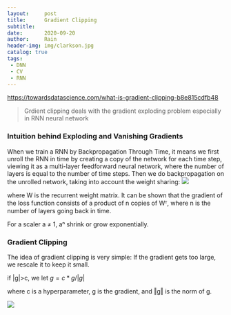```yaml
---
layout:     post
title:      Gradient Clipping
subtitle:   
date:       2020-09-20
author:     Rain
header-img: img/clarkson.jpg
catalog: true
tags:    
 - DNN
 - CV
 - RNN
---
```

https://towardsdatascience.com/what-is-gradient-clipping-b8e815cdfb48

> Grdient clipping deals with the gradient exploding problem especially in RNN neural network

### Intuition behind Exploding and Vanishing Gradients


When we train a RNN by Backpropagation Through Time, it means we first unroll the RNN in time by creating a copy of the network for each time step, viewing it as a multi-layer feedforward neural network, where the number of layers is equal to the number of time steps. Then we do backpropagation on the unrolled network, taking into account the weight sharing:
<img src='https://miro.medium.com/max/561/1*bMy_8geflaPwiiRGFdAZ_Q.png'>

where W is the recurrent weight matrix. It can be shown that the gradient of the loss function consists of a product of n copies of Wᵀ, where n is the number of layers going back in time. 

For a scaler a ≠ 1, aⁿ shrink or grow exponentially. 


### Gradient Clipping

The idea of gradient clipping is very simple: If the gradient gets too large, we rescale it to keep it small.

if |g|>c, we let $g = c*g/|g|$

where c is a hyperparameter, g is the gradient, and ‖g‖ is the norm of g.

<img src='https://miro.medium.com/max/700/1*vLFINWklJ0BtYtgzwK223g.png'>
